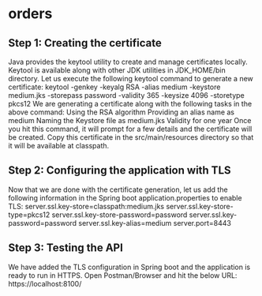 # orders

## Step 1: Creating the certificate
Java provides the keytool utility to create and manage certificates locally. Keytool is available along with other JDK utilities in JDK_HOME/bin directory. Let us execute the following keytool command to generate a new certificate:
keytool -genkey -keyalg RSA -alias medium -keystore medium.jks -storepass password -validity 365 -keysize 4096 -storetype pkcs12
We are generating a certificate along with the following tasks in the above command:
Using the RSA algorithm
Providing an alias name as medium
Naming the Keystore file as medium.jks
Validity for one year
Once you hit this command, it will prompt for a few details and the certificate will be created. Copy this certificate in the src/main/resources directory so that it will be available at classpath.
## Step 2: Configuring the application with TLS
Now that we are done with the certificate generation, let us add the following information in the Spring boot application.properties to enable TLS:
server.ssl.key-store=classpath:medium.jks
server.ssl.key-store-type=pkcs12
server.ssl.key-store-password=password
server.ssl.key-password=password
server.ssl.key-alias=medium
server.port=8443
## Step 3: Testing the API
We have added the TLS configuration in Spring boot and the application is ready to run in HTTPS. Open Postman/Browser and hit the below URL:
https://localhost:8100/